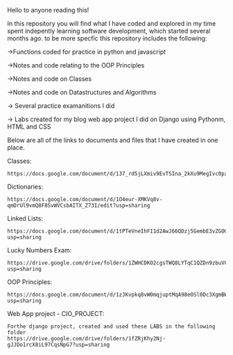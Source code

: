 Hello to anyone reading this!

In this repository you will find  what I have coded and explored in my time spent indepently learning software development, which started several months ago.
to be more specfic this repository includes the following:

  ->Functions coded for practice in python and  javascript
  
  ->Notes and code relating to the OOP Principles 
  
  ->Notes and code on Classes 
  
  ->Notes and code on Datastructures and Algorithms 
  
  -> Several practice examanitions I did
  
  -> Labs created for my blog web app project I did on Django using Pythonm, HTML and CSS
  
  Below are all of the links to documents and files that I have created in one place.


Classes:

    https://docs.google.com/document/d/137_rd5jLXmiv9EvTSIna_2kXu9MegIvc0pzrCoGis4U/edit


Dictionaries:

    https://docs.google.com/document/d/1O4eur-XMKVq8v-qmDrUl9vmQ8F8SvWVCsbAITX_Z73I/edit?usp=sharing


Linked Lists:

    https://docs.google.com/document/d/1tPTeVneIhFI1d2AwJ66QDzj5GembE3vZGOGEX1OwOg8/edit?usp=sharing


Lucky Numbers Exam:

    https://drive.google.com/drive/folders/1ZWHCDKO2cgsTWQ8LYTqC1QZDn9zbuVCr?usp=sharing


OOP Principles:

    https://docs.google.com/document/d/1zJKvpkq8vW0mqjuptMqA98eOSl0Dc3XgmBWUwlK9xQY/edit?usp=sharing


Web App project - CIO_PROJECT:

    Forthe django project, created and used these LABS in the following folder 
    https://drive.google.com/drive/folders/1fZRjKhy2Nj-gJJDo1rcX8iL97CqsNpG7?usp=sharing
